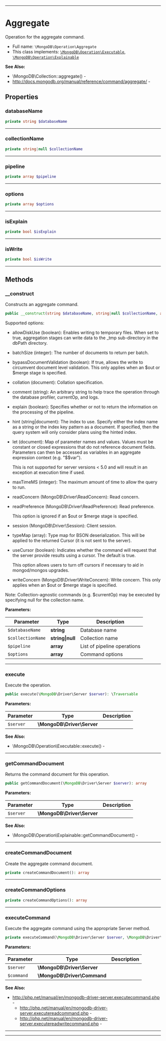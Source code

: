 ***

# Aggregate

Operation for the aggregate command.

* Full name: `\MongoDB\Operation\Aggregate`
* This class implements:
  [`\MongoDB\Operation\Executable`](./Executable.md), [`\MongoDB\Operation\Explainable`](./Explainable.md)

**See Also:**

* \MongoDB\Collection::aggregate() -
* http://docs.mongodb.org/manual/reference/command/aggregate/ -

## Properties

### databaseName

```php
private string $databaseName
```

***

### collectionName

```php
private string|null $collectionName
```

***

### pipeline

```php
private array $pipeline
```

***

### options

```php
private array $options
```

***

### isExplain

```php
private bool $isExplain
```

***

### isWrite

```php
private bool $isWrite
```

***

## Methods

### __construct

Constructs an aggregate command.

```php
public __construct(string $databaseName, string|null $collectionName, array $pipeline, array $options = []): mixed
```

Supported options:

* allowDiskUse (boolean): Enables writing to temporary files. When set to true, aggregation stages can write data to
  the _tmp sub-directory in the dbPath directory.

* batchSize (integer): The number of documents to return per batch.

* bypassDocumentValidation (boolean): If true, allows the write to circumvent document level validation. This only
  applies when an $out or $merge stage is specified.

* collation (document): Collation specification.

* comment (string): An arbitrary string to help trace the operation through the database profiler, currentOp, and logs.

* explain (boolean): Specifies whether or not to return the information on the processing of the pipeline.

* hint (string|document): The index to use. Specify either the index name as a string or the index key pattern as a
  document. If specified, then the query system will only consider plans using the hinted index.

* let (document): Map of parameter names and values. Values must be constant or closed expressions that do not reference
  document fields. Parameters can then be accessed as variables in an aggregate expression context (e.g. "$$var").

  This is not supported for server versions < 5.0 and will result in an exception at execution time if used.

* maxTimeMS (integer): The maximum amount of time to allow the query to run.

* readConcern (MongoDB\Driver\ReadConcern): Read concern.

* readPreference (MongoDB\Driver\ReadPreference): Read preference.

  This option is ignored if an $out or $merge stage is specified.

* session (MongoDB\Driver\Session): Client session.

* typeMap (array): Type map for BSON deserialization. This will be applied to the returned Cursor (it is not sent to the
  server).

* useCursor (boolean): Indicates whether the command will request that the server provide results using a cursor. The
  default is true.

  This option allows users to turn off cursors if necessary to aid in mongod/mongos upgrades.

* writeConcern (MongoDB\Driver\WriteConcern): Write concern. This only applies when an $out or $merge stage is
  specified.

Note: Collection-agnostic commands (e.g. $currentOp) may be executed by specifying null for the collection name.

**Parameters:**

| Parameter | Type | Description |
|-----------|------|-------------|
| `$databaseName` | **string** | Database name |
| `$collectionName` | **string&#124;null** | Collection name |
| `$pipeline` | **array** | List of pipeline operations |
| `$options` | **array** | Command options |

***

### execute

Execute the operation.

```php
public execute(\MongoDB\Driver\Server $server): \Traversable
```

**Parameters:**

| Parameter | Type | Description |
|-----------|------|-------------|
| `$server` | **\MongoDB\Driver\Server** |  |

**See Also:**

* \MongoDB\Operation\Executable::execute() -

***

### getCommandDocument

Returns the command document for this operation.

```php
public getCommandDocument(\MongoDB\Driver\Server $server): array
```

**Parameters:**

| Parameter | Type | Description |
|-----------|------|-------------|
| `$server` | **\MongoDB\Driver\Server** |  |

**See Also:**

* \MongoDB\Operation\Explainable::getCommandDocument() -

***

### createCommandDocument

Create the aggregate command document.

```php
private createCommandDocument(): array
```

***

### createCommandOptions

```php
private createCommandOptions(): array
```

***

### executeCommand

Execute the aggregate command using the appropriate Server method.

```php
private executeCommand(\MongoDB\Driver\Server $server, \MongoDB\Driver\Command $command): \MongoDB\Driver\Cursor
```

**Parameters:**

| Parameter | Type | Description |
|-----------|------|-------------|
| `$server` | **\MongoDB\Driver\Server** |  |
| `$command` | **\MongoDB\Driver\Command** |  |

**See Also:**

* http://php.net/manual/en/mongodb-driver-server.executecommand.php -
  * http://php.net/manual/en/mongodb-driver-server.executereadcommand.php -
  * http://php.net/manual/en/mongodb-driver-server.executereadwritecommand.php -

***


***

